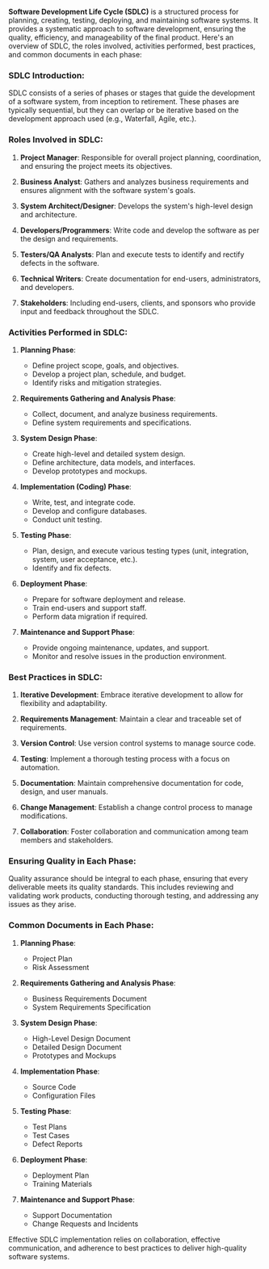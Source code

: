 **Software Development Life Cycle (SDLC)** is a structured process for planning, creating, testing, deploying, and maintaining software systems. It provides a systematic approach to software development, ensuring the quality, efficiency, and manageability of the final product. Here's an overview of SDLC, the roles involved, activities performed, best practices, and common documents in each phase:

### SDLC Introduction:

SDLC consists of a series of phases or stages that guide the development of a software system, from inception to retirement. These phases are typically sequential, but they can overlap or be iterative based on the development approach used (e.g., Waterfall, Agile, etc.).

### Roles Involved in SDLC:

1. **Project Manager**: Responsible for overall project planning, coordination, and ensuring the project meets its objectives.

2. **Business Analyst**: Gathers and analyzes business requirements and ensures alignment with the software system's goals.

3. **System Architect/Designer**: Develops the system's high-level design and architecture.

4. **Developers/Programmers**: Write code and develop the software as per the design and requirements.

5. **Testers/QA Analysts**: Plan and execute tests to identify and rectify defects in the software.

6. **Technical Writers**: Create documentation for end-users, administrators, and developers.

7. **Stakeholders**: Including end-users, clients, and sponsors who provide input and feedback throughout the SDLC.

### Activities Performed in SDLC:

1. **Planning Phase**:
   - Define project scope, goals, and objectives.
   - Develop a project plan, schedule, and budget.
   - Identify risks and mitigation strategies.

2. **Requirements Gathering and Analysis Phase**:
   - Collect, document, and analyze business requirements.
   - Define system requirements and specifications.

3. **System Design Phase**:
   - Create high-level and detailed system design.
   - Define architecture, data models, and interfaces.
   - Develop prototypes and mockups.

4. **Implementation (Coding) Phase**:
   - Write, test, and integrate code.
   - Develop and configure databases.
   - Conduct unit testing.

5. **Testing Phase**:
   - Plan, design, and execute various testing types (unit, integration, system, user acceptance, etc.).
   - Identify and fix defects.

6. **Deployment Phase**:
   - Prepare for software deployment and release.
   - Train end-users and support staff.
   - Perform data migration if required.

7. **Maintenance and Support Phase**:
   - Provide ongoing maintenance, updates, and support.
   - Monitor and resolve issues in the production environment.

### Best Practices in SDLC:

1. **Iterative Development**: Embrace iterative development to allow for flexibility and adaptability.

2. **Requirements Management**: Maintain a clear and traceable set of requirements.

3. **Version Control**: Use version control systems to manage source code.

4. **Testing**: Implement a thorough testing process with a focus on automation.

5. **Documentation**: Maintain comprehensive documentation for code, design, and user manuals.

6. **Change Management**: Establish a change control process to manage modifications.

7. **Collaboration**: Foster collaboration and communication among team members and stakeholders.

### Ensuring Quality in Each Phase:

Quality assurance should be integral to each phase, ensuring that every deliverable meets its quality standards. This includes reviewing and validating work products, conducting thorough testing, and addressing any issues as they arise.

### Common Documents in Each Phase:

1. **Planning Phase**:
   - Project Plan
   - Risk Assessment

2. **Requirements Gathering and Analysis Phase**:
   - Business Requirements Document
   - System Requirements Specification

3. **System Design Phase**:
   - High-Level Design Document
   - Detailed Design Document
   - Prototypes and Mockups

4. **Implementation Phase**:
   - Source Code
   - Configuration Files

5. **Testing Phase**:
   - Test Plans
   - Test Cases
   - Defect Reports

6. **Deployment Phase**:
   - Deployment Plan
   - Training Materials

7. **Maintenance and Support Phase**:
   - Support Documentation
   - Change Requests and Incidents

Effective SDLC implementation relies on collaboration, effective communication, and adherence to best practices to deliver high-quality software systems.
